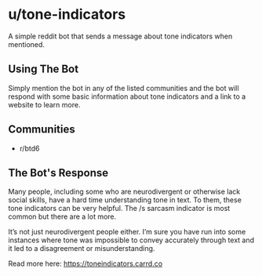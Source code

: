 # u/tone-indicators
A simple reddit bot that sends a message about tone indicators when mentioned.

## Using The Bot

Simply mention the bot in any of the listed communities and the bot will respond with some basic information about tone indicators and a link to a website to learn more.


## Communities

- r/btd6


## The Bot's Response

Many people, including some who are neurodivergent or otherwise lack social skills, have a hard time understanding tone in text. To them, these tone indicators can be very helpful. The /s sarcasm indicator is most common but there are a lot more.

It’s not just neurodivergent people either. I’m sure you have run into some instances where tone was impossible to convey accurately through text and it led to a disagreement or misunderstanding.

Read more here: https://toneindicators.carrd.co
